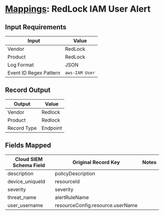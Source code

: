 # [Mappings](README.md): RedLock IAM User Alert

## Input Requirements

|Input|Value|
|-----|-----|
|Vendor|RedLock|
|Product|RedLock|
|Log Format|JSON|
|Event ID Regex Pattern|`aws-IAM User`|

## Record Output

|Output|Value|
|------|-----|
|Vendor|Redlock|
|Product|Redlock|
|Record Type|Endpoint|

## Fields Mapped

|Cloud SIEM Schema Field|Original Record Key|Notes|
|-----------------------|-------------------|-----|
|description|policyDescription||
|device_uniqueId|resourceId||
|severity|severity||
|threat_name|alertRuleName||
|user_username|resourceConfig.resource.userName||

